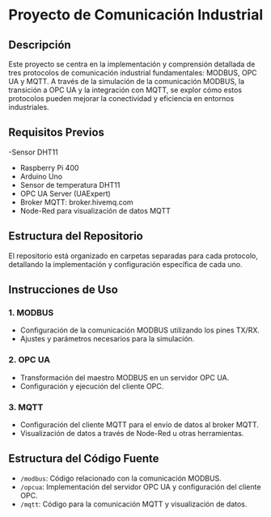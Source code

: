 # Proyecto de Comunicación Industrial

## Descripción

Este proyecto se centra en la implementación y comprensión detallada de tres protocolos de comunicación industrial fundamentales: MODBUS, OPC UA y MQTT. A través de la simulación de la comunicación MODBUS, la transición a OPC UA y la integración con MQTT, se explor cómo estos protocolos pueden mejorar la conectividad y eficiencia en entornos industriales.

## Requisitos Previos
-Sensor DHT11
- Raspberry Pi 400
- Arduino Uno
- Sensor de temperatura DHT11
- OPC UA Server (UAExpert)
- Broker MQTT: broker.hivemq.com
- Node-Red para visualización de datos MQTT

## Estructura del Repositorio

El repositorio está organizado en carpetas separadas para cada protocolo, detallando la implementación y configuración específica de cada uno.

## Instrucciones de Uso

### 1. MODBUS

- Configuración de la comunicación MODBUS utilizando los pines TX/RX.
- Ajustes y parámetros necesarios para la simulación.

### 2. OPC UA

- Transformación del maestro MODBUS en un servidor OPC UA.
- Configuración y ejecución del cliente OPC.

### 3. MQTT

- Configuración del cliente MQTT para el envío de datos al broker MQTT.
- Visualización de datos a través de Node-Red u otras herramientas.

## Estructura del Código Fuente

- `/modbus`: Código relacionado con la comunicación MODBUS.
- `/opcua`: Implementación del servidor OPC UA y configuración del cliente OPC.
- `/mqtt`: Código para la comunicación MQTT y visualización de datos.

